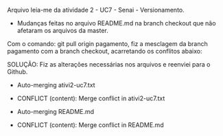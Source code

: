 Arquivo leia-me da atividade 2 -  UC7 - Senai - Versionamento.
- Mudanças feitas no arquivo README.md na branch checkout que não afetaram os arquivos da master.

Com o comando: git pull origin pagamento, fiz a mesclagem da branch pagamento com a branch checkout, acarretando os conflitos abaixo: 

SOLUÇÃO: Fiz as alterações necessárias nos arquivos e reenviei para o Github.

- Auto-merging ativi2-uc7.txt
- CONFLICT (content): Merge conflict in ativi2-uc7.txt

- Auto-merging README.md
- CONFLICT (content): Merge conflict in README.md
